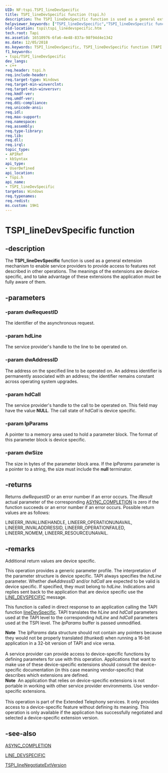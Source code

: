 ```yaml
---
UID: NF:tspi.TSPI_lineDevSpecific
title: TSPI_lineDevSpecific function (tspi.h)
description: The TSPI_lineDevSpecific function is used as a general extension mechanism to enable service providers to provide access to features not described in other operations.helpviewer_keywords: ["TSPI_lineDevSpecific","TSPI_lineDevSpecific function [TAPI 2.2]","_tspi_tspi_linedevspecific","tspi.tspi_linedevspecific","tspi/TSPI_lineDevSpecific"]
old-location: tspi\tspi_linedevspecific.htm
tech.root: Tapi
ms.assetid: 16510976-6fa6-4e48-837a-98f94d4e1342
ms.date: 12/05/2018
ms.keywords: TSPI_lineDevSpecific, TSPI_lineDevSpecific function [TAPI 2.2], _tspi_tspi_linedevspecific, tspi.tspi_linedevspecific, tspi/TSPI_lineDevSpecific
f1_keywords:
- tspi/TSPI_lineDevSpecific
dev_langs:
- c++
req.header: tspi.h
req.include-header: 
req.target-type: Windows
req.target-min-winverclnt: 
req.target-min-winversvr: 
req.kmdf-ver: 
req.umdf-ver: 
req.ddi-compliance: 
req.unicode-ansi: 
req.idl: 
req.max-support: 
req.namespace: 
req.assembly: 
req.type-library: 
req.lib: 
req.dll: 
req.irql: 
topic_type:
- APIRef
- kbSyntax
api_type:
- UserDefined
api_location:
- Tspi.h
api_name:
- TSPI_lineDevSpecific
targetos: Windows
req.typenames: 
req.redist: 
ms.custom: 19H1
---
```


# TSPI_lineDevSpecific function


## -description


The 
<b>TSPI_lineDevSpecific</b> function is used as a general extension mechanism to enable service providers to provide access to features not described in other operations. The meanings of the extensions are device-specific, and to take advantage of these extensions the application must be fully aware of them.


## -parameters




### -param dwRequestID

The identifier of the asynchronous request.


### -param hdLine

The service provider's handle to the line to be operated on.


### -param dwAddressID

The address on the specified line to be operated on. An address identifier is permanently associated with an address; the identifier remains constant across operating system upgrades.


### -param hdCall

The service provider's handle to the call to be operated on. This field may have the value <b>NULL</b>. The call state of <i>hdCall</i> is device specific.


### -param lpParams

A pointer to a memory area used to hold a parameter block. The format of this parameter block is device specific.


### -param dwSize

The size in bytes of the parameter block area. If the <i>lpParams</i> parameter is a pointer to a string, the size must include the <b>null</b> terminator. 


## -returns



Returns <i>dwRequestID</i> or an error number if an error occurs. The <i>lResult</i> actual parameter of the corresponding 
<a href="https://docs.microsoft.com/windows/desktop/api/tspi/nc-tspi-async_completion">ASYNC_COMPLETION</a> is zero if the function succeeds or an error number if an error occurs. Possible return values are as follows:

LINEERR_INVALLINEHANDLE, LINEERR_OPERATIONUNAVAIL, LINEERR_INVALADDRESSID, LINEERR_OPERATIONFAILED, LINEERR_NOMEM, LINEERR_RESOURCEUNAVAIL.




## -remarks



Additional return values are device specific.

This operation provides a generic parameter profile. The interpretation of the parameter structure is device specific. TAPI always specifies the <i>hdLine</i> parameter. Whether <i>dwAddressID</i> and/or <i>hdCall</i> are expected to be valid is device specific. If specified, they must belong to <i>hdLine</i>. Indications and replies sent back to the application that are device specific use the 
<a href="https://docs.microsoft.com/previous-versions/windows/desktop/legacy/ms725225(v=vs.85)">LINE_DEVSPECIFIC</a> message.

This function is called in direct response to an application calling the TAPI function 
<a href="https://docs.microsoft.com/windows/desktop/api/tapi/nf-tapi-linedevspecific">lineDevSpecific</a>. TAPI translates the <i>hLine</i> and <i>hdCall</i> parameters used at the TAPI level to the corresponding <i>hdLine</i> and <i>hdCall</i> parameters used at the TSPI level. The <i>lpParams</i> buffer is passed unmodified.

<div class="alert"><b>Note</b>  The <i>lpParams</i> data structure should not contain any pointers because they would not be properly translated (thunked) when running a 16-bit application in a 32-bit version of TAPI and vice versa.</div>
<div> </div>
A service provider can provide access to device-specific functions by defining parameters for use with this operation. Applications that want to make use of these device-specific extensions should consult the device-specific documentation (in this case meaning vendor-specific) that describes which extensions are defined.

<div class="alert"><b>Note</b>  An application that relies on device-specific extensions is not portable in working with other service provider environments. Use vendor-specific extensions.</div>
<div> </div>
This operation is part of the Extended Telephony services. It only provides access to a device-specific feature without defining its meaning. This operation is only available if the application has successfully negotiated and selected a device-specific extension version.




## -see-also




<a href="https://docs.microsoft.com/windows/desktop/api/tspi/nc-tspi-async_completion">ASYNC_COMPLETION</a>



<a href="https://docs.microsoft.com/previous-versions/windows/desktop/legacy/ms725225(v=vs.85)">LINE_DEVSPECIFIC</a>



<a href="https://docs.microsoft.com/windows/desktop/api/tspi/nf-tspi-tspi_linenegotiateextversion">TSPI_lineNegotiateExtVersion</a>
 

 


